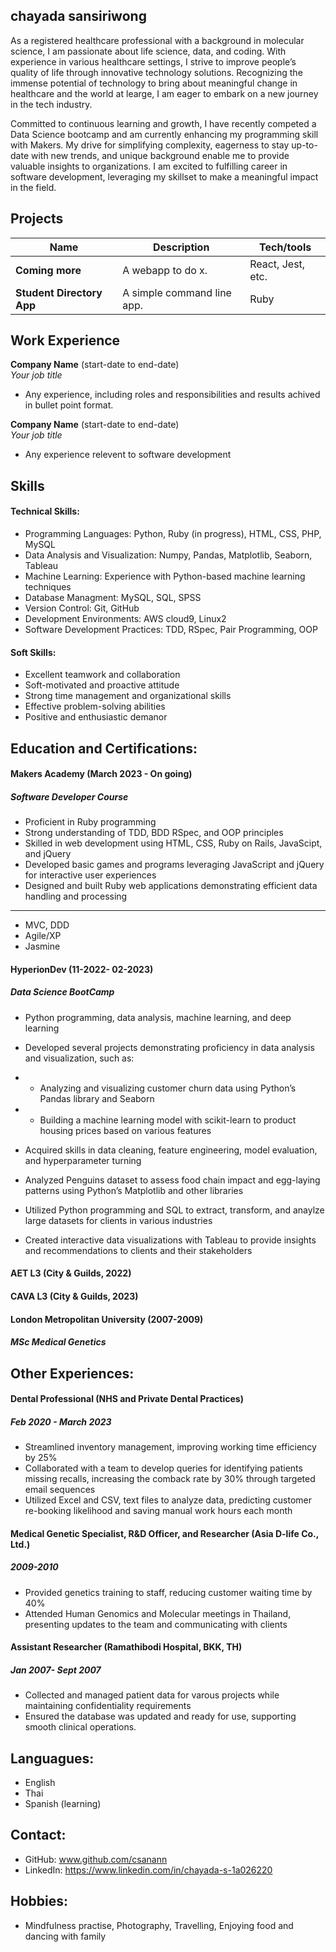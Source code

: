 ## chayada sansiriwong

As a registered healthcare professional with a background in molecular science, I am passionate about life science, data, and coding. 
With experience in various healthcare settings, I strive to improve people’s quality of life through innovative technology solutions. 
Recognizing the immense potential of technology to bring about meaningful change in healthcare and the world at learge, 
I am eager to embark on a new journey in the tech industry.

Committed to continuous learning and growth, I have recently competed a Data Science bootcamp and am currently enhancing my programming skill with Makers. 
My drive for simplifying complexity, eagerness to stay up-to-date with new trends, and unique background enable me to provide valuable insights to organizations. 
I am excited to fulfilling career in software development, leveraging my skillset to make a meaningful impact in the field.

## Projects

| Name                         | Description                | Tech/tools        |
| ---------------------------- | -----------------          | ----------------- |
| **Coming more**              | A webapp to do x.          | React, Jest, etc. |
| **Student Directory App**    | A simple command line app. | Ruby              |

## Work Experience

**Company Name** (start-date to end-date)  
_Your job title_

- Any experience, including roles and responsibilities and results achived in bullet point format.

**Company Name** (start-date to end-date)  
_Your job title_

- Any experience relevent to software development

## Skills

#### Technical Skills:
- Programming Languages: Python, Ruby (in progress), HTML, CSS, PHP, MySQL
- Data Analysis and Visualization: Numpy, Pandas, Matplotlib, Seaborn, Tableau
- Machine Learning: Experience with Python-based machine learning techniques
- Database Managment: MySQL, SQL, SPSS
- Version Control: Git, GitHub
- Development Environments: AWS cloud9, Linux2
- Software Development Practices: TDD, RSpec, Pair Programming, OOP

#### Soft Skills:
- Excellent teamwork and collaboration
- Soft-motivated and proactive attitude
- Strong time management and organizational skills
- Effective problem-solving abilities
- Positive and enthusiastic demanor


## Education and Certifications:

#### Makers Academy (March 2023 - On going)
##### Software Developer Course
- Proficient in Ruby programming 
- Strong understanding of TDD, BDD RSpec, and OOP principles
- Skilled in web development using HTML, CSS, Ruby on Rails, JavaScipt, and jQuery 
- Developed basic games and programs leveraging JavaScript and jQuery for interactive user experiences
- Designed and built Ruby web applications demonstrating efficient data handling and processing
-------------------
- MVC, DDD
- Agile/XP
- Jasmine

#### HyperionDev (11-2022- 02-2023)
##### Data Science BootCamp
- Python programming, data analysis, machine learning, and deep learning
- Developed several projects demonstrating proficiency in data analysis and visualization, such as:
- - Analyzing and visualizing customer churn data using Python’s Pandas library and Seaborn
- - Building a machine learning model with scikit-learn to product housing prices based on various features

- Acquired skills in data cleaning, feature engineering, model evaluation, and hyperparameter turning
- Analyzed Penguins dataset to assess food chain impact and egg-laying patterns using Python’s Matplotlib and other libraries
- Utilized Python programming and SQL to extract, transform, and anaylze large datasets for clients in various industries
- Created interactive data visualizations with Tableau to provide insights and recommendations to clients and their stakeholders

#### AET L3 (City & Guilds, 2022)
#### CAVA L3 (City & Guilds, 2023)

#### London Metropolitan University (2007-2009)
##### MSc Medical Genetics 

## Other Experiences:
#### Dental Professional (NHS and Private Dental Practices)
##### Feb 2020 - March 2023
- Streamlined inventory management, improving working time efficiency by 25%
- Collaborated with a team to develop queries for identifying patients missing recalls, increasing the comback rate by 30% through targeted email sequences
- Utilized Excel and CSV, text files to analyze data, predicting customer re-booking likelihood and saving manual work hours each month

#### Medical Genetic Specialist, R&D Officer, and Researcher (Asia D-life Co., Ltd.)
##### 2009-2010
- Provided genetics training to staff, reducing customer waiting time by 40%
- Attended Human Genomics and Molecular meetings in Thailand, presenting updates to the team and communicating with clients

#### Assistant Researcher (Ramathibodi Hospital, BKK, TH)
##### Jan 2007- Sept 2007
- Collected and managed patient data for varous projects while maintaining confidentiality requirements
- Ensured the database was updated and ready for use, supporting smooth clinical operations.

## Languagues: 
- English
- Thai
- Spanish (learning)

## Contact:
- GitHub: www.github.com/csanann 
- LinkedIn: https://www.linkedin.com/in/chayada-s-1a026220 


## Hobbies:
- Mindfulness practise, Photography, Travelling, Enjoying food and dancing with family